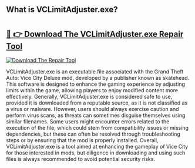 ## What is VCLimitAdjuster.exe? 

# <h2><a href="https://exedetect.com/download.php?VCLimitAdjuster.exe">🔗 👉 Download The VCLimitAdjuster.exe Repair Tool</a></h2>

[![Download The Repair Tool](https://exedetect.com/download-button.jpg)](https://exedetect.com/download.php?VCLimitAdjuster.exe)

VCLimitAdjuster.exe is an executable file associated with the Grand Theft Auto: Vice City Deluxe mod, developed by a publisher known as skatehead. This software is designed to enhance the gaming experience by adjusting limits within the game, allowing players to enjoy modified content more effectively. Generally, VCLimitAdjuster.exe is considered safe to use, provided it is downloaded from a reputable source, as it is not classified as a virus or malware. However, users should always exercise caution and perform virus scans, as threats can sometimes disguise themselves using similar filenames. Some users might encounter errors related to the execution of the file, which could stem from compatibility issues or missing dependencies, but these can often be resolved through troubleshooting steps or by ensuring that the mod is properly installed. Overall, VCLimitAdjuster.exe is a tool aimed at enhancing the gameplay of Vice City for those interested in mods, but diligence in downloading and using such files is always recommended to avoid potential security risks.